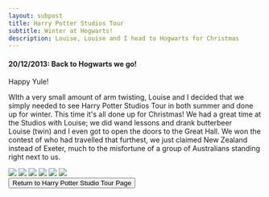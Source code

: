 ```yaml
---
layout: subpost
title: Harry Potter Studios Tour
subtitle: Winter at Hogwarts!
description: Louise, Louise and I head to Hogwarts for Christmas
---
```


<h4>20/12/2013: Back to Hogwarts we go!</h4>

Happy Yule!

WIth a very small amount of arm twisting, Louise and I decided that we simply needed to see Harry Potter Studios Tour in both summer and done up for winter. This time it's all done up for Christmas! We had a great time at the Studios with Louise; we did wand lessons and drank butterbeer<br>
Louise (twin) and I even got to open the doors to the Great Hall. We won the contest of who had travelled that furthest, we just claimed New Zealand instead of Exeter, much to the misfortune of a group of Australians standing right next to us.

<img src="https://lh3.googleusercontent.com/Y3YCiVsT0b1PDq1ECx8VlJQhVyIqshOP0pd4S9vYDCa2Ji3pjV9vfVd6J__75PHpLXLXlHPe9edGo-SMJ67As5M3_iHtdD1W_jpbLCuaQknwehawkuqzX7ilZohLKxwP_LgIllVM3wQ=w2400" class="image1"> 
<img src="https://lh3.googleusercontent.com/h2Fq2VYPMNwSrsIsJwRftiv2XniK2wjft8Q4bweFn53I2oTjaPOFdebQnO0Iq5ausl6uEXRiDl9boOsk7I4oLvDR6fDGOneR-HGmxmqAXtcJ5EmAQJRoK2hZTisw_qg2YHgK1ouuoXA=w2400" class="image1">
<img src="https://lh3.googleusercontent.com/abUHYMsTUHQG4ulvKjTav0oIja9jeP3nPPs1W2PJt7na0fwSK7SnvDhltxapNO1hM2YI4BZ94PdtnZJ7E9Ev-6N3Y_SKnYKb9cssIHf5qqiuwaTimiGCNUgxit4XCTIhTmjAL-qy3Cc=w2400" class="image1">
<img src="https://lh3.googleusercontent.com/N6QtJP-dpZlwNgSvU3pixrP22hxnPdTAf6IWOX7dwSL9DlymI8EganSp7VSpqXg4B44wp_hRPC0ItTFbOKCF4VfE0bB0aTl1YgaOpuYrQWHs5QZPPGHgzbaW92K6UXB4QvvlfMwZe_8=w2400" class="image1">
<img src="https://lh3.googleusercontent.com/3GtBQiT0qb6n5bAP3cQnSkzJ2dNjRq8ooM8IlaUS4xtOivt2KkJRgm0d070o6AZ4PS780bNuNpatgG7y230tM3sTjhKJisKM_p0fW32lldtpkc7SDZNiWyrfunblAVXPQk49wlWDTbA=w2400" class="image1">
<img src="https://lh3.googleusercontent.com/4nh-V21xd0mUoABXE34tFDFJbJ6mfLxhA-aGEX5svzmCLMw8oCJN7Wv7wdsifS_RZRvrqfvCcCNuOuuFJQHx5fkUh8q91RLTc5opznJ0Ij_Q_vu2Cx-UZY_4dJq_l2eSVqCTZm2C1Yc=w2400" class="image1">

<div class="wrapper">
  <input type="button" class="button" value="Return to Harry Potter Studio Tour Page" onclick="self.close()">
</div>

